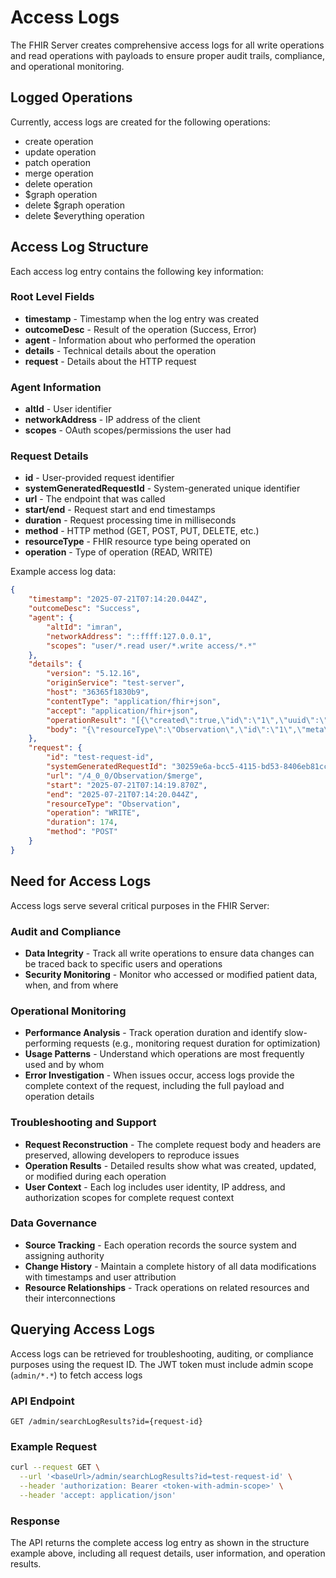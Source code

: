 # Access Logs

The FHIR Server creates comprehensive access logs for all write operations and read operations with payloads to ensure proper audit trails, compliance, and operational monitoring.

## Logged Operations

Currently, access logs are created for the following operations:

- create operation
- update operation
- patch operation
- merge operation
- delete operation
- $graph operation
- delete $graph operation
- delete $everything operation

## Access Log Structure

Each access log entry contains the following key information:

### Root Level Fields
- **timestamp** - Timestamp when the log entry was created
- **outcomeDesc** - Result of the operation (Success, Error)
- **agent** - Information about who performed the operation
- **details** - Technical details about the operation
- **request** - Details about the HTTP request

### Agent Information
- **altId** - User identifier
- **networkAddress** - IP address of the client
- **scopes** - OAuth scopes/permissions the user had

### Request Details
- **id** - User-provided request identifier
- **systemGeneratedRequestId** - System-generated unique identifier
- **url** - The endpoint that was called
- **start/end** - Request start and end timestamps
- **duration** - Request processing time in milliseconds
- **method** - HTTP method (GET, POST, PUT, DELETE, etc.)
- **resourceType** - FHIR resource type being operated on
- **operation** - Type of operation (READ, WRITE)

Example access log data:

```json
{
    "timestamp": "2025-07-21T07:14:20.044Z",
    "outcomeDesc": "Success",
    "agent": {
        "altId": "imran",
        "networkAddress": "::ffff:127.0.0.1",
        "scopes": "user/*.read user/*.write access/*.*"
    },
    "details": {
        "version": "5.12.16",
        "originService": "test-server",
        "host": "36365f1830b9",
        "contentType": "application/fhir+json",
        "accept": "application/fhir+json",
        "operationResult": "[{\"created\":true,\"id\":\"1\",\"uuid\":\"61abdd48-df46-5e98-ac6c-fde3cace4d07\",\"resourceType\":\"Observation\",\"updated\":false,\"sourceAssigningAuthority\":\"bwell\"}]",
        "body": "{\"resourceType\":\"Observation\",\"id\":\"1\",\"meta\":{\"source\":\"https://www.icanbwell.com\",\"security\":[{\"system\":\"https://www.icanbwell.com/owner\",\"code\":\"bwell\"}]},\"status\":\"final\",\"text\":{\"status\":\"generated\",\"div\":\"<div xmlns=\\\"http://www.w3.org/1999/xhtml\\\"><p>Carbon dioxide in blood</p></div>\"},\"code\":{\"coding\":[{\"system\":\"URN:OID:2.16.840.1.113883.6.96\",\"code\":\"11557-6\",\"display\":\"Carbon dioxide in blood\"}]},\"subject\":{\"reference\":\"Patient/1\",\"display\":\"P. van de Heuvel\"},\"encounter\":{\"reference\":\"Encounter/1\"},\"effectiveDateTime\":\"2013-04-02T10:30:10+01:00\",\"issued\":\"2013-04-03T15:30:10+01:00\",\"performer\":[{\"reference\":\"Practitioner/f005\",\"display\":\"A. Langeveld\"}],\"valueQuantity\":{\"value\":6.2,\"unit\":\"kPa\",\"system\":\"http://unitsofmeasure.org\",\"code\":\"kPa\"},\"interpretation\":[{\"coding\":[{\"system\":\"urn:oid:2.16.840.1.113883.6.96\",\"code\":\"H\",\"display\":\"High\"}]}],\"referenceRange\":[{\"low\":{\"value\":4.8,\"unit\":\"kPa\",\"system\":\"http://unitsofmeasure.org\",\"code\":\"kPa\"},\"high\":{\"value\":6,\"unit\":\"kPa\",\"system\":\"http://unitsofmeasure.org\",\"code\":\"kPa\"}}]}"
    },
    "request": {
        "id": "test-request-id",
        "systemGeneratedRequestId": "30259e6a-bcc5-4115-bd53-8406eb81cc45",
        "url": "/4_0_0/Observation/$merge",
        "start": "2025-07-21T07:14:19.870Z",
        "end": "2025-07-21T07:14:20.044Z",
        "resourceType": "Observation",
        "operation": "WRITE",
        "duration": 174,
        "method": "POST"
    }
}
```

## Need for Access Logs

Access logs serve several critical purposes in the FHIR Server:

### Audit and Compliance
- **Data Integrity** - Track all write operations to ensure data changes can be traced back to specific users and operations
- **Security Monitoring** - Monitor who accessed or modified patient data, when, and from where

### Operational Monitoring
- **Performance Analysis** - Track operation duration and identify slow-performing requests (e.g., monitoring request duration for optimization)
- **Usage Patterns** - Understand which operations are most frequently used and by whom
- **Error Investigation** - When issues occur, access logs provide the complete context of the request, including the full payload and operation details

### Troubleshooting and Support
- **Request Reconstruction** - The complete request body and headers are preserved, allowing developers to reproduce issues
- **Operation Results** - Detailed results show what was created, updated, or modified during each operation
- **User Context** - Each log includes user identity, IP address, and authorization scopes for complete request context

### Data Governance
- **Source Tracking** - Each operation records the source system and assigning authority
- **Change History** - Maintain a complete history of all data modifications with timestamps and user attribution
- **Resource Relationships** - Track operations on related resources and their interconnections

## Querying Access Logs

Access logs can be retrieved for troubleshooting, auditing, or compliance purposes using the request ID. The JWT token must include admin scope (`admin/*.*`) to fetch access logs

### API Endpoint
```
GET /admin/searchLogResults?id={request-id}
```

### Example Request
```bash
curl --request GET \
  --url '<baseUrl>/admin/searchLogResults?id=test-request-id' \
  --header 'authorization: Bearer <token-with-admin-scope>' \
  --header 'accept: application/json'
```

### Response
The API returns the complete access log entry as shown in the structure example above, including all request details, user information, and operation results.
